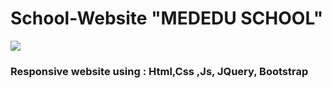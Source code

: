 # School-Website "MEDEDU SCHOOL"

![](img/Preview.gif)

<h3>Responsive website using : Html,Css ,Js, JQuery, Bootstrap</h1>
